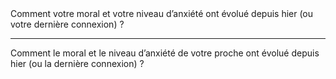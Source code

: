 <!---->Comment votre moral et votre niveau d’anxiété ont évolué depuis hier (ou votre dernière connexion) ?

---

<!---->Comment le moral et le niveau d’anxiété de votre proche ont évolué depuis hier (ou la dernière connexion) ?
